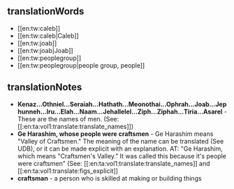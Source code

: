 ## translationWords

* [[en:tw:caleb]]
* [[en:tw:caleb|Caleb]]
* [[en:tw:joab]]
* [[en:tw:joab|Joab]]
* [[en:tw:peoplegroup]]
* [[en:tw:peoplegroup|people group, people]]

## translationNotes

* **Kenaz...Othniel...Seraiah...Hathath...Meonothai...Ophrah...Joab...Jephunneh...Iru...Elah...Naam...Jehallelel...Ziph...Ziphah...Tiria...Asarel** - These are the names of men. (See: [[:en:ta:vol1:translate:translate_names]])
* **Ge Harashim, whose people were craftsmen** - Ge Harashim means "Valley of Craftsmen." The meaning of the name can be translated (See UDB), or it can be made explicit with an explanation.   AT: "Ge Harashim, which means "Craftsmen's Valley." It was called this because it's people were craftsmen" (See: [[:en:ta:vol1:translate:translate_names]] and [[:en:ta:vol1:translate:figs_explicit]]
* **craftsman** - a person who is skilled at making or building things
